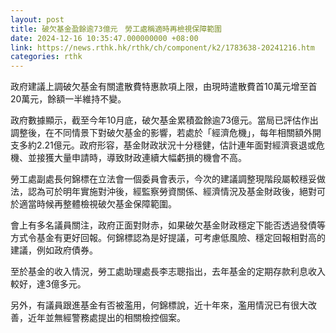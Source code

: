 ```yaml
---
layout: post
title: 破欠基金盈餘逾73億元　勞工處稱適時再檢視保障範圍
date: 2024-12-16 10:35:47.000000000 +08:00
link: https://news.rthk.hk/rthk/ch/component/k2/1783638-20241216.htm
categories: rthk
---
```


政府建議上調破欠基金有關遣散費特惠款項上限，由現時遣散費首10萬元增至首20萬元，餘額一半維持不變。

政府數據顯示，截至今年10月底，破欠基金累積盈餘逾73億元。當局已評估作出調整後，在不同情景下對破欠基金的影響，若處於「經濟危機」，每年相關額外開支多約2.21億元。政府形容，基金財政狀況十分穩健，估計連年面對經濟衰退或危機、並接獲大量申請時，導致財政連續大幅虧損的機會不高。

勞工處副處長何錦標在立法會一個委員會表示，今次的建議調整現階段屬較穩妥做法，認為可於明年實施對沖後，經監察勞資關係、經濟情況及基金財政後，絕對可於適當時候再整體檢視破欠基金保障範圍。

會上有多名議員關注，政府正面對財赤，如果破欠基金財政穩定下能否透過發債等方式令基金有更好回報。何錦標認為是好提議，可考慮低風險、穩定回報相對高的建議，例如政府債券。

至於基金的收入情況，勞工處助理處長李志聰指出，去年基金的定期存款利息收入較好，達3億多元。

另外，有議員跟進基金有否被濫用，何錦標說，近十年來，濫用情況已有很大改善，近年並無經警務處提出的相關檢控個案。
